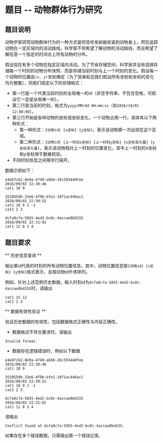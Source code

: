 # 题目 -- 动物群体行为研究

## 题目说明

动物学家研究动物群体行为的一种方式是将信号发射器安装到动物身上，然后追踪动物在一定区域内的活动路线。科学家不但希望了解动物的活动路线，而且希望了解任意一个指定的时间点上所有动物的分布。

假设现在有多个动物在指定区域内活动。为了节省存储空间，科学家并没有选择存储每一个时刻的动物分布快照，而是存储当前时刻与上一个时刻的变化。假设每一个动物的位置由`(x, y)`坐标确定（为了简单起见我们假设所有坐标和坐标的变化均为整数），则我们规定以下的存储格式：

  * 第一行是一个代表当前时刻的全局唯一的id（非空字符串，不包含空格，可假设它一定是全局唯一的）。
  * 第二行是当前的时刻，格式为`yyyy/MM/dd HH:mm:ss`（如`2016/10/01 12:00:00`）。
  * 第三行开始是各种动物的坐标或坐标变化，一个动物占用一行。具体有以下两种形式：
    - 第一种形式：`{动物id} {x坐标} {y坐标}`，表示该动物第一次出现在这个区域。
	- 第二种形式：`{动物id} {上一时刻x坐标} {上一时刻y坐标} {x坐标变化量} {y坐标变化量}`，表示该动物相对上一时刻的位置变化，其中上一时刻的x坐标和y坐标用于数据校验。
  * 不同时刻信息之间用空行隔开。

数据示例如下：
```
e4e87cb2-8e9a-4749-abb6-26c59344dfee
2016/09/02 22:30:46
cat1 10 9

351055db-33e6-4f9b-bfe1-16f1ac446ac1
2016/09/02 22:30:52
cat1 10 9 2 -1
cat2 2 3

dcfa0c7a-5855-4ed2-bc8c-4accae8bd155
2016/09/02 22:31:02
cat1 12 8 3 4
```

## 题目要求

** 历史信息查询 **

输出某id代表的时刻的所有动物位置信息。其中，动物位置信息按`{动物id} {x坐标} {y坐标}`格式表示，且按动物id升序排列。

例如，针对上述范例历史数据，输入时刻id为`dcfa0c7a-5855-4ed2-bc8c-4accae8bd155`时，请输出
```
cat1 15 12
cat2 2 3
```

** 数据有效性验证 **

验证历史数据的有效性，包括数据格式正确性与内容正确性。

  * 数据格式不符合要求时，请输出
  ```
  Invalid format.
  ```
  
  * 数据存在逻辑错误时，例如以下数据
  ```
  e4e87cb2-8e9a-4749-abb6-26c59344dfee
  2016/09/02 22:30:46
  cat1 10 9
  
  351055db-33e6-4f9b-bfe1-16f1ac446ac1
  2016/09/02 22:30:52
  cat1 10 9 2 -1
  cat2 2 3
  
  dcfa0c7a-5855-4ed2-bc8c-4accae8bd155
  2016/09/02 22:31:02
  cat1 11 8 3 4
  ```
  请输出
  ```
  Conflict found at dcfa0c7a-5855-4ed2-bc8c-4accae8bd155.
  ```
  如果存在多个错误数据，只需输出第一个错误记录。
